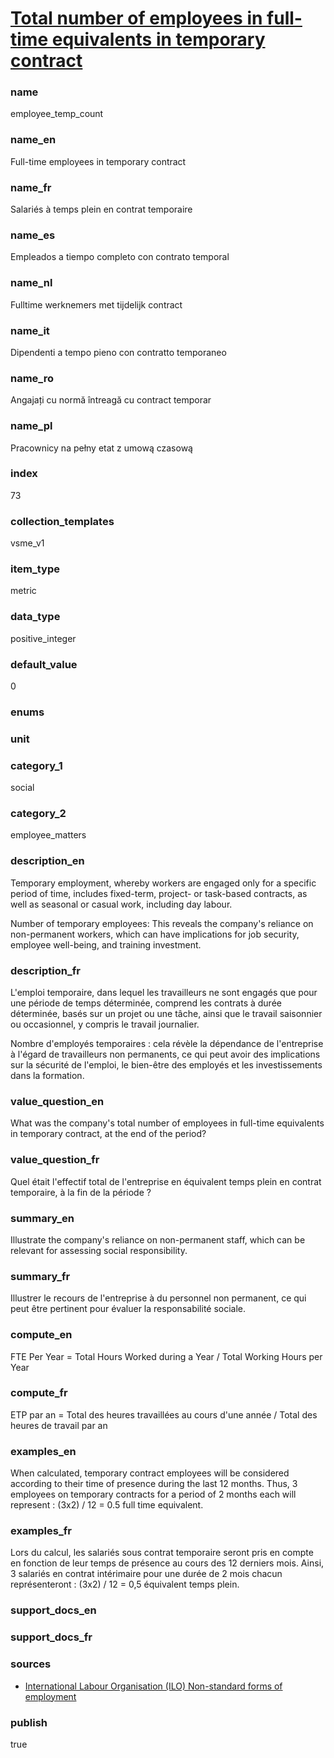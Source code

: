 
# [Total number of employees in full-time equivalents in temporary contract](#employee_temp_count)

### name

employee_temp_count

### name_en

Full-time employees in temporary contract

### name_fr

Salariés à temps plein en contrat temporaire

### name_es

Empleados a tiempo completo con contrato temporal

### name_nl

Fulltime werknemers met tijdelijk contract

### name_it

Dipendenti a tempo pieno con contratto temporaneo

### name_ro

Angajați cu normă întreagă cu contract temporar

### name_pl

Pracownicy na pełny etat z umową czasową

### index

73

### collection_templates

vsme_v1

### item_type

metric

### data_type

positive_integer

### default_value

0

### enums



### unit



### category_1

social

### category_2

employee_matters

### description_en

Temporary employment, whereby workers are engaged only for a specific period of time, includes
fixed-term, project- or task-based contracts, as well as seasonal or casual work, including day
labour.

Number of temporary employees: This reveals the company's reliance on non-permanent workers,
which can have implications for job security, employee well-being, and training investment.

### description_fr

L'emploi temporaire, dans lequel les travailleurs ne sont engagés que pour une période de temps
déterminée, comprend les contrats à durée déterminée, basés sur un projet ou une tâche, ainsi que
le travail saisonnier ou occasionnel, y compris le travail journalier.

Nombre d'employés temporaires : cela révèle la dépendance de l'entreprise à l'égard de travailleurs
non permanents, ce qui peut avoir des implications sur la sécurité de l'emploi, le bien-être des
employés et les investissements dans la formation.

### value_question_en

What was the company's total number of employees in full-time equivalents in temporary contract,
at the end of the period?

### value_question_fr

Quel était l'effectif total de l'entreprise en équivalent temps plein en contrat temporaire, à la
fin de la période ?

### summary_en

Illustrate the company's reliance on non-permanent staff, which can be relevant for assessing
social responsibility.

### summary_fr

Illustrer le recours de l'entreprise à du personnel non permanent, ce qui peut être pertinent pour
évaluer la responsabilité sociale.

### compute_en

FTE Per Year = Total Hours Worked during a Year / Total Working Hours per Year

### compute_fr

ETP par an = Total des heures travaillées au cours d'une année / Total des heures de travail par an

### examples_en

When calculated, temporary contract employees will be considered according to their time of
presence during the last 12 months. Thus, 3 employees on temporary contracts for a period of 2
months each will represent : (3x2) / 12 = 0.5 full time equivalent.

### examples_fr

Lors du calcul, les salariés sous contrat temporaire seront pris en compte en fonction de leur
temps de présence au cours des 12 derniers mois. Ainsi, 3 salariés en contrat intérimaire pour une
durée de 2 mois chacun représenteront : (3x2) / 12 = 0,5 équivalent temps plein.

### support_docs_en



### support_docs_fr



### sources

- [International Labour Organisation (ILO) Non-standard forms of employment](https://www.ilo.org/global/topics/non-standard-employment/WCMS_534826/lang--en/index.htm#:~:text=Temporary%20employment%2C%20whereby%20workers%20are,casual%20work%2C%20including%20day%20labour.)

### publish

true
